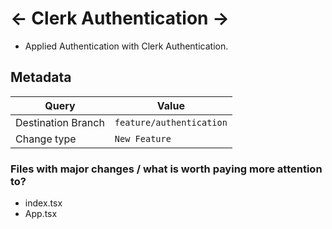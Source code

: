 # <- Clerk Authentication ->

- Applied Authentication with Clerk Authentication.

## Metadata

| Query                                        | Value                                                                                      |
| -------------------------------------------- | ------------------------------------------------------------------------------------------ |
| Destination Branch                           | `feature/authentication`                                                                            |                                                                                 |
| Change type                                  | `New Feature` |                                                       

### Files with major changes / what is worth paying more attention to?
- index.tsx
- App.tsx
